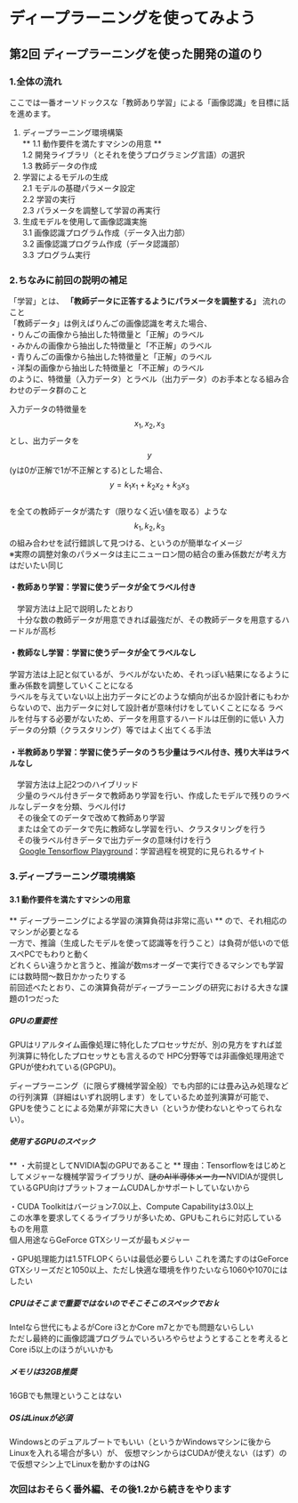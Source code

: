 # ディープラーニングを使ってみよう
## 第2回 ディープラーニングを使った開発の道のり
### 1.全体の流れ

ここでは一番オーソドックスな「教師あり学習」による「画像認識」を目標に話を進めます。

1. ディープラーニング環境構築  
** 1.1 動作要件を満たすマシンの用意 **  
1.2 開発ライブラリ（とそれを使うプログラミング言語）の選択  
1.3 教師データの作成  
2. 学習によるモデルの生成  
2.1 モデルの基礎パラメータ設定  
2.2 学習の実行  
2.3 パラメータを調整して学習の再実行  
3. 生成モデルを使用して画像認識実施  
3.1 画像認識プログラム作成（データ入出力部）  
3.2 画像認識プログラム作成（データ認識部）  
3.3 プログラム実行

### 2.ちなみに前回の説明の補足  
「学習」とは、 **「教師データに正答するようにパラメータを調整する」** 流れのこと  
「教師データ」は例えばりんごの画像認識を考えた場合、  
・りんごの画像から抽出した特徴量と「正解」のラベル  
・みかんの画像から抽出した特徴量と「不正解」のラベル  
・青りんごの画像から抽出した特徴量と「正解」のラベル  
・洋梨の画像から抽出した特徴量と「不正解」のラベル  
のように、特徴量（入力データ）とラベル（出力データ）のお手本となる組み合わせのデータ群のこと

入力データの特徴量を$$ x_1, x_2, x_3 $$とし、出力データを$$ y $$(yは0が正解で1が不正解とする)とした場合、  
$$ y=k_1x_1+k_2x_2+k_3x_3 $$  
を全ての教師データが満たす（限りなく近い値を取る）ような$$ k_1, k_2, k_3 $$の組み合わせを試行錯誤して見つける、というのが簡単なイメージ  
※実際の調整対象のパラメータは主にニューロン間の結合の重み係数だが考え方はだいたい同じ

#### ・教師あり学習：学習に使うデータが全てラベル付き  
　学習方法は上記で説明したとおり     
　十分な数の教師データが用意できれば最強だが、その教師データを用意するハードルが高杉

#### ・教師なし学習：学習に使うデータが全てラベルなし
  学習方法は上記と似ているが、ラベルがないため、それっぽい結果になるように重み係数を調整していくことになる  
  ラベルを与えていない以上出力データにどのような傾向が出るか設計者にもわからないので、出力データに対して設計者が意味付けをしていくことになる
  ラベルを付与する必要がないため、データを用意するハードルは圧倒的に低い
  入力データの分類（クラスタリング）等ではよく出てくる手法

#### ・半教師あり学習：学習に使うデータのうち少量はラベル付き、残り大半はラベルなし
　学習方法は上記2つのハイブリッド  
　少量のラベル付きデータで教師あり学習を行い、作成したモデルで残りのラベルなしデータを分類、ラベル付け  
　その後全てのデータで改めて教師あり学習  
　または全てのデータで先に教師なし学習を行い、クラスタリングを行う  
　その後ラベル付きデータで出力データの意味付けを行う  
 　
[Google Tensorflow Playground](https://playground.tensorflow.org/)：学習過程を視覚的に見られるサイト

### 3.ディープラーニング環境構築
#### 3.1 動作要件を満たすマシンの用意
** ディープラーニングによる学習の演算負荷は非常に高い ** ので、それ相応のマシンが必要となる  
一方で、推論（生成したモデルを使って認識等を行うこと）は負荷が低いので低スペPCでもわりと動く  
どれくらい違うかと言うと、推論が数msオーダーで実行できるマシンでも学習には数時間～数日かかったりする  
前回述べたとおり、この演算負荷がディープラーニングの研究における大きな課題の1つだった

##### GPUの重要性
GPUはリアルタイム画像処理に特化したプロセッサだが、別の見方をすれば並列演算に特化したプロセッサとも言えるので
HPC分野等では非画像処理用途でGPUが使われている(GPGPU)。

ディープラーニング（に限らず機械学習全般）でも内部的には畳み込み処理などの行列演算（詳細はいずれ説明します）をしているため並列演算が可能で、  
GPUを使うことによる効果が非常に大きい（というか使わないとやってられない）。

##### 使用するGPUのスペック
** ・大前提としてNVIDIA製のGPUであること **
理由：Tensorflowをはじめとしてメジャーな機械学習ライブラリが、~~謎のAI半導体メーカー~~NVIDIAが提供しているGPU向けプラットフォームCUDAしかサポートしていないから

・CUDA Toolkitはバージョン7.0以上、Compute Capabilityは3.0以上  
この水準を要求してくるライブラリが多いため、GPUもこれらに対応しているものを用意  
個人用途ならGeForce GTXシリーズが最もメジャー

・GPU処理能力は1.5TFLOPくらいは最低必要らしい
これを満たすのはGeForce GTXシリーズだと1050以上、ただし快適な環境を作りたいなら1060や1070にはしたい

##### CPUはそこまで重要ではないのでそこそこのスペックでおｋ
Intelなら世代にもよるがCore i3とかCore m7とかでも問題ないらしい  
ただし最終的に画像認識プログラムでいろいろやらせようとすることを考えるとCore i5以上のほうがいいかも

##### メモリは32GB推奨
16GBでも無理ということはない

##### OSはLinuxが必須
Windowsとのデュアルブートでもいい（というかWindowsマシンに後からLinuxを入れる場合が多い）が、
仮想マシンからはCUDAが使えない（はず）ので仮想マシン上でLinuxを動かすのはNG


### 次回はおそらく番外編、その後1.2から続きをやります
